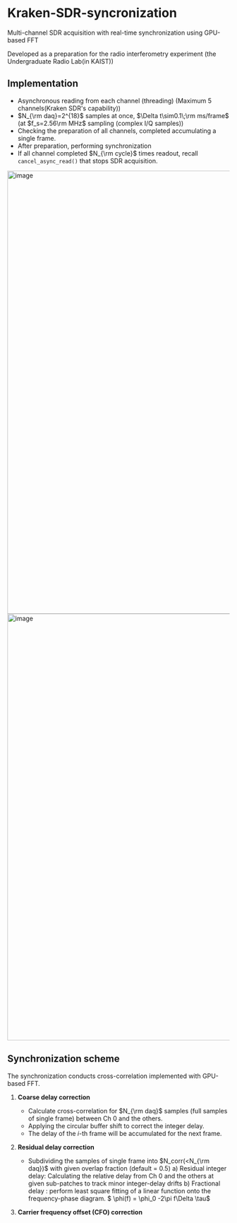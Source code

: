 # Kraken-SDR-syncronization
Multi-channel SDR acquisition with real-time synchronization using GPU-based FFT

Developed as a preparation for the radio interferometry experiment (the Undergraduate Radio Lab(in KAIST))

## Implementation
- Asynchronous reading from each channel (threading) (Maximum 5 channels(Kraken SDR's capability))
- $N_{\rm daq}=2^{18}$ samples at once, $\Delta t\sim0.1\;\rm ms/frame$ (at $f_s=2.56\rm MHz$ sampling (complex I/Q samples))
- Checking the preparation of all channels, completed accumulating a single frame.
- After preparation, performing synchronization
- If all channel completed $N_{\rm cycle}$ times readout, recall $\texttt{cancel_async_read()}$ that stops SDR acquisition. 
<img width="2280" height="1002" alt="image" src="https://github.com/user-attachments/assets/e0bce6f0-e175-46ee-a3fb-a11e309a4c0e" />
<img width="2045" height="965" alt="image" src="https://github.com/user-attachments/assets/ae380be7-df4b-4df9-b38d-a871339957f8" />

## Synchronization scheme
The synchronization conducts cross-correlation implemented with GPU-based FFT.
1. **Coarse delay correction**
   - Calculate cross-correlation for $N_{\rm daq}$ samples (full samples of single frame) between Ch 0 and the others.
   - Applying the circular buffer shift to correct the integer delay.
   - The delay of the $i$-th frame will be accumulated for the next frame.
   
2. **Residual delay correction**
   - Subdividing the samples of single frame into $N_corr(<N_{\rm daq})$ with given overlap fraction (default = 0.5)
   a) Residual integer delay: Calculating the relative delay from Ch 0 and the others at given sub-patches to track minor integer-delay drifts
   b) Fractional delay : perform least square fitting of a linear function onto the frequency-phase diagram.
  $ \phi(f) = \phi_0 -2\pi f\Delta \tau$

3. **Carrier frequency offset (CFO) correction**
      
